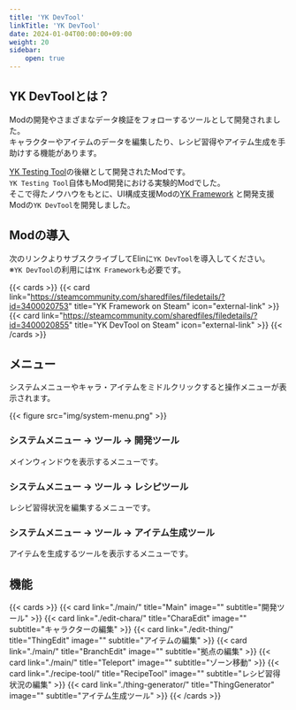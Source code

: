 ```yaml
---
title: 'YK DevTool'
linkTitle: 'YK DevTool'
date: 2024-01-04T00:00:00+09:00
weight: 20
sidebar:
    open: true
---
```


## YK DevToolとは？

Modの開発やさまざまなデータ検証をフォローするツールとして開発されました。  
キャラクターやアイテムのデータを編集したり、レシピ習得やアイテム生成を手助けする機能があります。

[YK Testing Tool](https://steamcommunity.com/sharedfiles/filedetails/?id=3365678112)の後継として開発されたModです。  
`YK Testing Tool`自体もMod開発における実験的Modでした。  
そこで得たノウハウをもとに、UI構成支援Modの[YK Framework](../framework/) と開発支援Modの`YK DevTool`を開発しました。


## Modの導入

次のリンクよりサブスクライブしてElinに`YK DevTool`を導入してください。  
※`YK DevTool`の利用には`YK Framework`も必要です。

{{< cards >}}
  {{< card link="https://steamcommunity.com/sharedfiles/filedetails/?id=3400020753" title="YK Framework on Steam" icon="external-link" >}}
  {{< card link="https://steamcommunity.com/sharedfiles/filedetails/?id=3400020855" title="YK DevTool on Steam" icon="external-link" >}}
{{< /cards >}}


## メニュー

システムメニューやキャラ・アイテムをミドルクリックすると操作メニューが表示されます。

{{< figure src="img/system-menu.png" >}}

### システムメニュー → ツール → 開発ツール

メインウィンドウを表示するメニューです。

### システムメニュー → ツール → レシピツール

レシピ習得状況を編集するメニューです。

### システムメニュー → ツール → アイテム生成ツール

アイテムを生成するツールを表示するメニューです。

## 機能

{{< cards >}}
  {{< card link="./main/" title="Main" image="" subtitle="開発ツール" >}}
  {{< card link="./edit-chara/" title="CharaEdit" image="" subtitle="キャラクターの編集" >}}
  {{< card link="./edit-thing/" title="ThingEdit" image="" subtitle="アイテムの編集" >}}
  {{< card link="./main/" title="BranchEdit" image="" subtitle="拠点の編集" >}}
  {{< card link="./main/" title="Teleport" image="" subtitle="ゾーン移動" >}}
  {{< card link="./recipe-tool/" title="RecipeTool" image="" subtitle="レシピ習得状況の編集" >}}
  {{< card link="./thing-generator/" title="ThingGenerator" image="" subtitle="アイテム生成ツール" >}}
{{< /cards >}}
